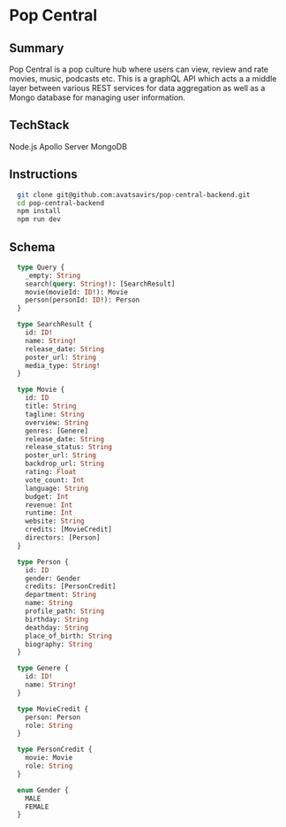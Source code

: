 # Pop Central

## Summary
Pop Central is a pop culture hub where users can view, review and rate movies, music, podcasts etc.
This is a graphQL API which acts a a middle layer between various REST services for data aggregation as well as a Mongo database for managing user information.

## TechStack
Node.js
Apollo Server
MongoDB

## Instructions
```bash
  git clone git@github.com:avatsavirs/pop-central-backend.git
  cd pop-central-backend
  npm install
  npm run dev
```

## Schema

```graphQL
  type Query {
    _empty: String
    search(query: String!): [SearchResult]
    movie(movieId: ID!): Movie
    person(personId: ID!): Person
  }

  type SearchResult {
    id: ID!
    name: String!
    release_date: String
    poster_url: String
    media_type: String!
  }

  type Movie {
    id: ID
    title: String
    tagline: String
    overview: String
    genres: [Genere]
    release_date: String
    release_status: String
    poster_url: String
    backdrop_url: String
    rating: Float
    vote_count: Int
    language: String
    budget: Int
    revenue: Int
    runtime: Int
    website: String
    credits: [MovieCredit]
    directors: [Person]
  }

  type Person {
    id: ID
    gender: Gender
    credits: [PersonCredit]
    department: String
    name: String
    profile_path: String
    birthday: String
    deathday: String
    place_of_birth: String
    biography: String
  }

  type Genere {
    id: ID!
    name: String!
  }

  type MovieCredit {
    person: Person
    role: String
  }

  type PersonCredit {
    movie: Movie
    role: String
  }

  enum Gender {
    MALE
    FEMALE
  }
```
